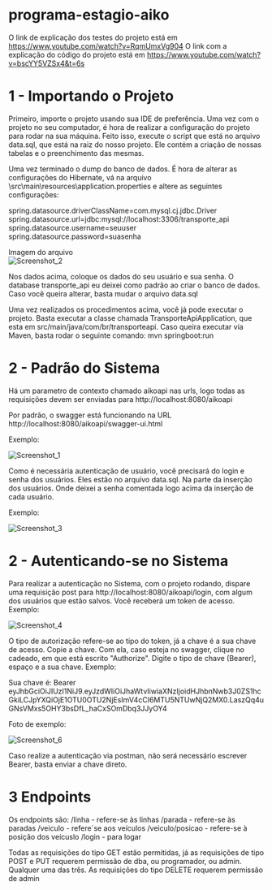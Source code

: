 # programa-estagio-aiko

O link de explicação dos testes do projeto está em https://www.youtube.com/watch?v=RqmUmxVg904
O link com a explicação do código do projeto está em https://www.youtube.com/watch?v=bscYY5VZSx4&t=6s

# 1 - Importando o Projeto

Primeiro, importe o projeto usando sua IDE de preferência. 
Uma vez com o projeto no seu computador, é hora de realizar a configuração do projeto para rodar na sua máquina. 
Feito isso, execute o script que está no arquivo data.sql, que está na raiz do nosso projeto. Ele contém a criação de nossas tabelas e o preenchimento das mesmas.

Uma vez terminado o dump do banco de dados. É hora de alterar as configurações do Hibernate, vá na arquivo \src\main\resources\application.properties e altere as seguintes configurações:

spring.datasource.driverClassName=com.mysql.cj.jdbc.Driver\
spring.datasource.url=jdbc:mysql://localhost:3306/transporte_api\
spring.datasource.username=seuuser\
spring.datasource.password=suasenha

Imagem do arquivo\
![Screenshot_2](https://user-images.githubusercontent.com/41974237/88269018-b1a2d780-cca9-11ea-8322-f6f3d3d96952.png)

Nos dados acima, coloque os dados do seu usuário e sua senha. O database transporte_api eu deixei como padrão ao criar o banco de dados. Caso você queira alterar, basta mudar o arquivo data.sql

Uma vez realizados os procedimentos acima, você já pode executar o projeto. Basta executar a classe chamada TransporteApiApplication, que esta em src/main/java/com/br/transporteapi.
Caso queira executar via Maven, basta rodar o seguinte comando: mvn springboot:run

# 2 - Padrão do Sistema

Há um parametro de contexto chamado aikoapi nas urls, logo todas as requisições devem ser enviadas para http://localhost:8080/aikoapi

Por padrão, o swagger está funcionando na URL http://localhost:8080/aikoapi/swagger-ui.html

Exemplo:

![Screenshot_1](https://user-images.githubusercontent.com/41974237/88270093-7e614800-ccab-11ea-844d-d66fe89d83e5.png)

Como é necessária autenticação de usuário, você precisará do login e senha dos usuários. Eles estão no arquivo data.sql. Na parte da inserção dos usuários.
Onde deixei a senha comentada logo acima da inserção de cada usuário.

Exemplo:

![Screenshot_3](https://user-images.githubusercontent.com/41974237/88270235-b1a3d700-ccab-11ea-8abb-03fa36dac225.png)

# 2 - Autenticando-se no Sistema

Para realizar a autenticação no Sistema, com o projeto rodando, dispare uma requisição post para http://localhost:8080/aikoapi/login, com algum dos usuários que estão salvos.
Você receberá um token de acesso.
Exemplo:

![Screenshot_4](https://user-images.githubusercontent.com/41974237/88270310-d304c300-ccab-11ea-8a00-832adbb40194.png)


O tipo de autorização refere-se ao tipo do token, já a chave é a sua chave de acesso.
Copie a chave. Com ela, caso esteja no swagger, clique no cadeado, em que está escrito "Authorize". Digite o tipo de chave (Bearer), espaço e a sua chave.
Exemplo:

Sua chave é:
Bearer eyJhbGciOiJIUzI1NiJ9.eyJzdWIiOiJhaWtvIiwiaXNzIjoidHJhbnNwb3J0ZS1hcGkiLCJpYXQiOjE1OTU0OTU2NjEsImV4cCI6MTU5NTUwNjQ2MX0.LaszQq4uGNsVMxs5OHY3bsDfL_haCxSOmDbq3JJyOY4

Foto de exemplo:

![Screenshot_6](https://user-images.githubusercontent.com/41974237/88270627-4c9cb100-ccac-11ea-83a0-8d9a6cd35e66.png)

Caso realize a autenticação via postman, não será necessário escrever Bearer, basta enviar a chave direto.

# 3 Endpoints
Os endpoints são:
/linha - refere-se às linhas
/parada - refere-se às paradas
/veiculo - refere´se aos veículos
/veiculo/posicao - refere-se à posição dos veícuslo
/login - para logar

Todas as requisições do tipo GET estão permitidas, já as requisições de tipo POST e PUT requerem permissão de dba, ou programador, ou admin. Qualquer uma das três.
As requisições do tipo DELETE requerem permissão de admin





